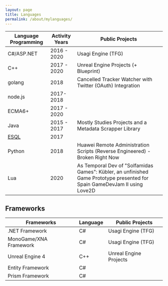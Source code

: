 ```yaml
---
layout: page
title: Languages
permalink: /about/mylanguages/
---
```

| Language Programming | Activity Years | Public Projects |
|-------|--------|--------|
| C#/ASP.NET | 2016 - 2020 | Usagi Engine (TFG) |
| C++ | 2017 - 2020 | Unreal Engine Projects (+ Blueprint) |  
| golang | 2018 | Cancelled Tracker Watcher with Twitter (OAuth) Integration  |
| node.js | 2017-2018 |  |
| ECMA6+ | 2017 - 2020 | |
| Java | 2015 - 2017 | Mostly Studies Projects and a Metadata Scrapper Library |
| [ESQL](https://www.ibm.com/support/knowledgecenter/SSMKHH_10.0.0/com.ibm.etools.mft.doc/ak00990_.html) | 2017 |  |
| Python | 2018 | Huawei Remote Administration Scripts (Reverse Engineered) - Broken Right Now|
| Lua | 2020 | As Temporal Dev of "Solfamidas Games": Kübler, an unfinished Game Prototype  presented for Spain GameDevJam II using Love2D |

## Frameworks

| Frameworks | Language | Public Projects |
|-------|--------|--------|
| .NET Framework | C# | Usagi Engine (TFG) |
| MonoGame/XNA Framework | C# | Usagi Engine (TFG) |
| Unreal Engine 4 | C++ | Unreal Engine Projects |  
| Entity Framework | C# |   |
| Prism Framework | C# |  |
